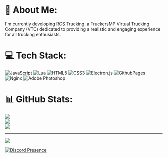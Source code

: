 # 💫 About Me:
I'm currently developing RCS Trucking, a TruckersMP Virtual Trucking Company (VTC) dedicated to providing a realistic and engaging experience for all trucking enthusiasts.

# 💻 Tech Stack:
![JavaScript](https://img.shields.io/badge/javascript-%23323330.svg?style=for-the-badge&logo=javascript&logoColor=%23F7DF1E) ![Lua](https://img.shields.io/badge/lua-%232C2D72.svg?style=for-the-badge&logo=lua&logoColor=white) ![HTML5](https://img.shields.io/badge/html5-%23E34F26.svg?style=for-the-badge&logo=html5&logoColor=white) ![CSS3](https://img.shields.io/badge/css-4169E1.svg?style=for-the-badge&logo=css3&logoColor=white) ![Electron.js](https://img.shields.io/badge/Electron-191970?style=for-the-badge&logo=Electron&logoColor=white) ![GithubPages](https://img.shields.io/badge/github%20pages-121013?style=for-the-badge&logo=github&logoColor=white) ![Nginx](https://img.shields.io/badge/nginx-%23009639.svg?style=for-the-badge&logo=nginx&logoColor=white) ![Adobe Photoshop](https://img.shields.io/badge/adobe%20photoshop-%2331A8FF.svg?style=for-the-badge&logo=adobe%20photoshop&logoColor=white)
# 📊 GitHub Stats:
![](https://github-readme-stats.vercel.app/api?username=zr1z&theme=onedark&hide_border=false&include_all_commits=false&count_private=false)<br/>
![](https://github-readme-streak-stats.herokuapp.com/?user=zr1z&theme=onedark&hide_border=false)<br/>
![](https://github-readme-stats.vercel.app/api/top-langs/?username=zr1z&theme=onedark&hide_border=false&include_all_commits=false&count_private=false&layout=compact)

---
[![](https://visitcount.itsvg.in/api?id=zr1z&icon=0&color=0)](https://visitcount.itsvg.in)

[![Discord Presence](https://lanyard.cnrad.dev/api/1143321328405971064?theme=dark&borderRadius=30px)](https://discord.com/users/1143321328405971064)
